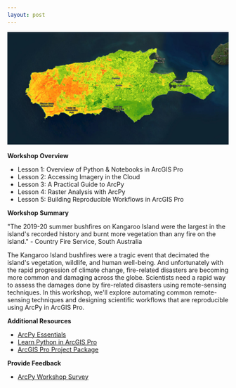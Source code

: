 ```yaml
---
layout: post
---
```


![kangaroo_island_result](https://raw.githubusercontent.com/cwaltsgeo/Kangaroo-Island-ArcPy-Workshop/main/assets/kangaroo_island_result.png)

**Workshop Overview** <br>
- Lesson 1: Overview of Python & Notebooks in ArcGIS Pro
- Lesson 2: Accessing Imagery in the Cloud
- Lesson 3: A Practical Guide to ArcPy
- Lesson 4: Raster Analysis with ArcPy
- Lesson 5: Building Reproducible Workflows in ArcGIS Pro

**Workshop Summary**

"The 2019-20 summer bushfires on Kangaroo Island were the largest in the island's recorded history and burnt more vegetation than any fire on the island." - Country Fire Service, South Australia

The Kangaroo Island bushfires were a tragic event that decimated the island's vegetation, wildlife, and human well-being. And unfortunately with the rapid progression of climate change, fire-related disasters are becoming more common and damaging across the globe. Scientists need a rapid way to assess the damages done by fire-related disasters using remote-sensing techniques. In this workshop, we'll explore automating common remote-sensing techniques and designing scientific workflows that are reproducible using ArcPy in ArcGIS Pro.

**Additional Resources**

- [ArcPy Essentials](https://www.esri.com/training/catalog/5e7a48e6a662e60f85592a97/arcpy-essentials/)
- [Learn Python in ArcGIS Pro](https://learn.arcgis.com/en/paths/learn-python-in-arcgis-pro/)
- [ArcGIS Pro Project Package](https://arcg.is/iTTau0)

**Provide Feedback**

- [ArcPy Workshop Survey](https://arcg.is/b9qL8)
